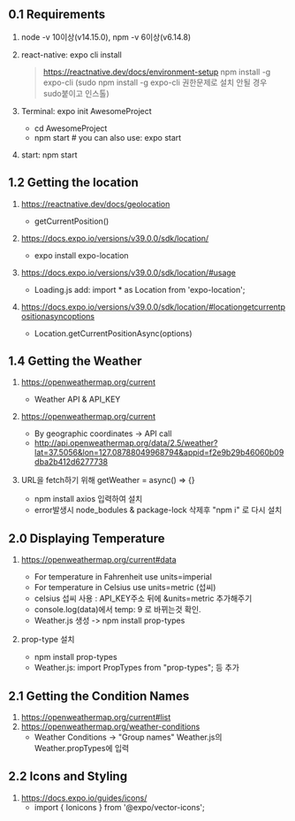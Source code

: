## 0.1 Requirements

1. node -v 10이상(v14.15.0), npm -v 6이상(v6.14.8)
2. react-native: expo cli install

   > https://reactnative.dev/docs/environment-setup
   > npm install -g expo-cli
   > (sudo npm install -g expo-cli 권한문제로 설치 안될 경우 sudo붙이고 인스톨)

3. Terminal: expo init AwesomeProject

   - cd AwesomeProject
   - npm start # you can also use: expo start

4. start: npm start

## 1.2 Getting the location

1. https://reactnative.dev/docs/geolocation

   - getCurrentPosition()

2. https://docs.expo.io/versions/v39.0.0/sdk/location/

   - expo install expo-location

3. https://docs.expo.io/versions/v39.0.0/sdk/location/#usage

   - Loading.js add: import \* as Location from 'expo-location';

4. https://docs.expo.io/versions/v39.0.0/sdk/location/#locationgetcurrentpositionasyncoptions
   - Location.getCurrentPositionAsync(options)

## 1.4 Getting the Weather

1. https://openweathermap.org/current

   - Weather API & API_KEY

2. https://openweathermap.org/current

   - By geographic coordinates -> API call
   - http://api.openweathermap.org/data/2.5/weather?lat=37.5056&lon=127.08788049968794&appid=f2e9b29b46060b09dba2b412d6277738

3. URL을 fetch하기 위해 getWeather = async() => {}
   - npm install axios 입력하여 설치
   - error발생시 node_bodules & package-lock 삭제후 "npm i" 로 다시 설치

## 2.0 Displaying Temperature

1. https://openweathermap.org/current#data

   - For temperature in Fahrenheit use units=imperial
   - For temperature in Celsius use units=metric (섭씨)
   - celsius 섭씨 사용 : API_KEY주소 뒤에 &units=metric 추가해주기
   - console.log(data)에서 temp: 9 로 바뀌는것 확인.
   - Weather.js 생성 -> npm install prop-types

2. prop-type 설치
   - npm install prop-types
   - Weather.js: import PropTypes from "prop-types"; 등 추가

## 2.1 Getting the Condition Names

1. https://openweathermap.org/current#list
2. https://openweathermap.org/weather-conditions
   - Weather Conditions -> "Group names" Weather.js의 Weather.propTypes에 입력

## 2.2 Icons and Styling

1. https://docs.expo.io/guides/icons/
   - import { Ionicons } from '@expo/vector-icons';
